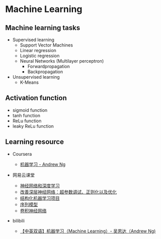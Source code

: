 # Machine Learning

## Machine learning tasks
* Supervised learning
  * Support Vector Machines
  * Linear regression
  * Logistic regression
  * Neural Networks (Multilayer perceptron)
    * Forwardpropagation
    * Backpropagation
* Unsupervised learning
  * K-Means

## Activation function
* sigmoid function
* tanh function
* ReLu function
* leaky ReLu function


## Learning resource

* Coursera
  * [机器学习 - Andrew Ng](https://www.coursera.org/learn/machine-learning/home/welcome)

* 网易云课堂
  * [神经网络和深度学习](https://mooc.study.163.com/learn/2001281002?tid=2001392029)
  * [改善深层神经网络：超参数调试、正则化以及优化](https://mooc.study.163.com/learn/2001281003?tid=2001391036)
  * [结构化机器学习项目](https://mooc.study.163.com/learn/2001280004?tid=2001391037)
  * [序列模型](https://mooc.study.163.com/learn/2001280005?tid=2001391038)
  * [卷积神经网络](https://mooc.study.163.com/learn/2001281004?tid=2001392030)

* bilibili
  * [【中英双语】机器学习（Machine Learning）- 吴恩达（Andrew Ng)](https://www.bilibili.com/video/av9912938/)
